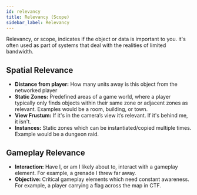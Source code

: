 ```yaml
---
id: relevancy
title: Relevancy (Scope)
sidebar_label: Relevancy
---
```


Relevancy, or scope, indicates if the object or data is important to you. it's often used as part of systems that deal with the realities of limited bandwidth.

## Spatial Relevance

- **Distance from player:** How many units away is this object from the networked player
- **Static Zones:** Predefined areas of a game world, where a player typically only finds objects within their same zone or adjacent zones as relevant. Examples would be a room, building, or town.
- **View Frustum:** If it's in the camera’s view it’s relevant. If it's behind me, it isn't.
- **Instances:** Static zones which can be instantiated/copied multiple times. Example would be a dungeon raid.

## Gameplay Relevance

- **Interaction:** Have I, or am I likely about to, interact with a gameplay element. For example, a grenade I threw far away.
- **Objective:** Critical gameplay elements which need constant awareness. For example, a player carrying a flag across the map in CTF.
